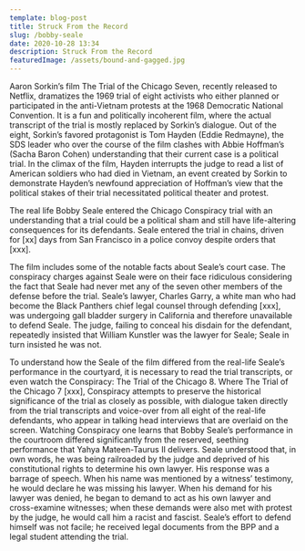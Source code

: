 ```yaml
---
template: blog-post
title: Struck From the Record
slug: /bobby-seale
date: 2020-10-28 13:34
description: Struck From the Record
featuredImage: /assets/bound-and-gagged.jpg
---
```

Aaron Sorkin’s film The Trial of the Chicago Seven, recently released to Netflix, dramatizes the 1969 trial of eight activists who either planned or participated in the anti-Vietnam protests at the 1968 Democratic National Convention. It is a fun and politically incoherent film, where the actual transcript of the trial is mostly replaced by Sorkin’s dialogue. Out of the eight, Sorkin’s favored protagonist is Tom Hayden (Eddie Redmayne), the SDS leader who over the course of the film clashes with  Abbie Hoffman’s (Sacha Baron Cohen) understanding that their current case is a political trial. In the climax of the film, Hayden interrupts the judge to read a list of American soldiers who had died in Vietnam, an event created by Sorkin to demonstrate Hayden’s newfound appreciation of Hoffman’s view that the political stakes of their trial necessitated political theater and protest.

The real life Bobby Seale entered the Chicago Conspiracy trial with an understanding that a trial could be a political sham and still have life-altering consequences for its defendants. Seale entered the trial in chains, driven for \[xx] days from San Francisco in a police convoy despite orders that \[xxx].

The film includes some of the notable facts about Seale’s court case. The conspiracy charges against Seale were on their face ridiculous considering the fact that Seale had never met any of the seven other members of the defense before the trial. Seale’s lawyer, Charles Garry, a white man who had become the Black Panthers chief legal counsel through defending \[xxx], was undergoing gall bladder surgery in California and therefore unavailable to defend Seale. The judge, failing to conceal his disdain for the defendant, repeatedly insisted that William Kunstler was the lawyer for Seale; Seale in turn insisted he was not.
	
To understand how the Seale of the film differed from the real-life Seale’s performance in the courtyard, it is necessary to read the trial transcripts, or even watch the Conspiracy: The Trial of the Chicago 8. Where The Trial of the Chicago 7 \[xxx], Conspiracy attempts to preserve the historical significance of the trial as closely as possible, with dialogue taken directly from the trial transcripts and voice-over from all eight of the real-life defendants, who appear in talking head interviews that are overlaid on the screen. Watching Conspiracy one learns that Bobby Seale’s performance in the courtroom differed significantly from the reserved, seething performance that Yahya Mateen-Taurus II delivers. Seale understood that, in own words, he was being railroaded by the judge and deprived of his constitutional rights to determine his own lawyer. His response was a barrage of speech. When his name was mentioned by a witness’ testimony, he would declare he was missing his lawyer. When his demand for his lawyer was denied, he began to demand to act as his own lawyer and cross-examine witnesses; when these demands were also met with protest by the judge, he would call him a racist and fascist. Seale’s effort to defend himself was not facile; he received legal documents from the BPP and a legal student attending the trial.